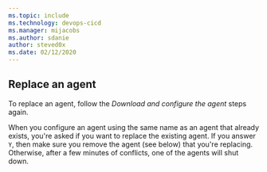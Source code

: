 ```yaml
---
ms.topic: include
ms.technology: devops-cicd
ms.manager: mijacobs
ms.author: sdanie
author: steved0x
ms.date: 02/12/2020
---
```


 ## Replace an agent
 
To replace an agent, follow the *Download and configure the agent* steps again.

 When you configure an agent using the same name as an agent that already exists,
 you're asked if you want to replace the existing agent. If you answer `Y`,
 then make sure you remove the agent (see below) that you're replacing. Otherwise,
 after a few minutes of conflicts, one of the agents will shut down.

